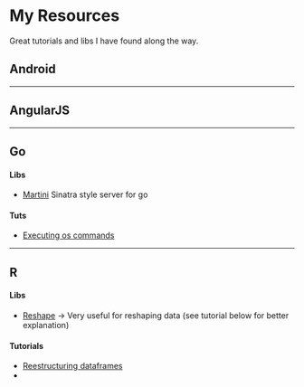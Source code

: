 # My Resources
Great tutorials and libs I have found along the way.

## Android
----------------------
## AngularJS
----------------------
## Go

#### Libs
* [Martini](https://github.com/go-martini/martini) Sinatra style server for go

#### Tuts
* [Executing os commands](http://www.darrencoxall.com/golang/executing-commands-in-go/)
 

----------------------
## R

#### Libs
* [Reshape](https://github.com/hadley/reshape) -> Very useful for reshaping data (see tutorial below for better explanation)

#### Tutorials
* [Reestructuring dataframes](http://www.r-statistics.com/2012/01/aggregation-and-restructuring-data-from-r-in-action/)
* 


